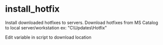 # install_hotfix
Install downloaded hotfixes to servers. Download hotfixes from MS Catalog to local server/workstation ex: "C\Updates\Hotfix"

Edit variable in script to download location

